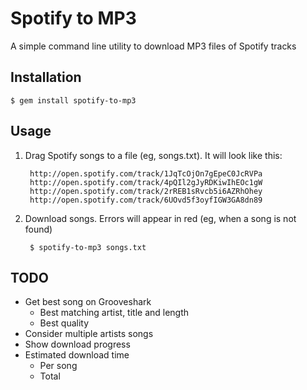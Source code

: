 # Spotify to MP3

A simple command line utility to download MP3 files of Spotify tracks

## Installation

    $ gem install spotify-to-mp3

## Usage

1. Drag Spotify songs to a file (eg, songs.txt). It will look like this:

        http://open.spotify.com/track/1JqTcOjOn7gEpeC0JcRVPa
        http://open.spotify.com/track/4pQIl2gJyRDKiwIhEOc1gW
        http://open.spotify.com/track/2rREB1sRvcb5i6AZRhOhey
        http://open.spotify.com/track/6UOvd5f3oyfIGW3GA8dn89

2. Download songs. Errors will appear in red (eg, when a song is not found)

        $ spotify-to-mp3 songs.txt

## TODO

- Get best song on Grooveshark
  - Best matching artist, title and length
  - Best quality
- Consider multiple artists songs
- Show download progress
- Estimated download time
  - Per song
  - Total
